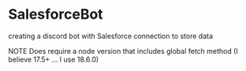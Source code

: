 # SalesforceBot
creating a discord bot with Salesforce connection to store data

NOTE Does require a node version that includes global fetch method (I believe 17.5+ ... I use 18.6.0)